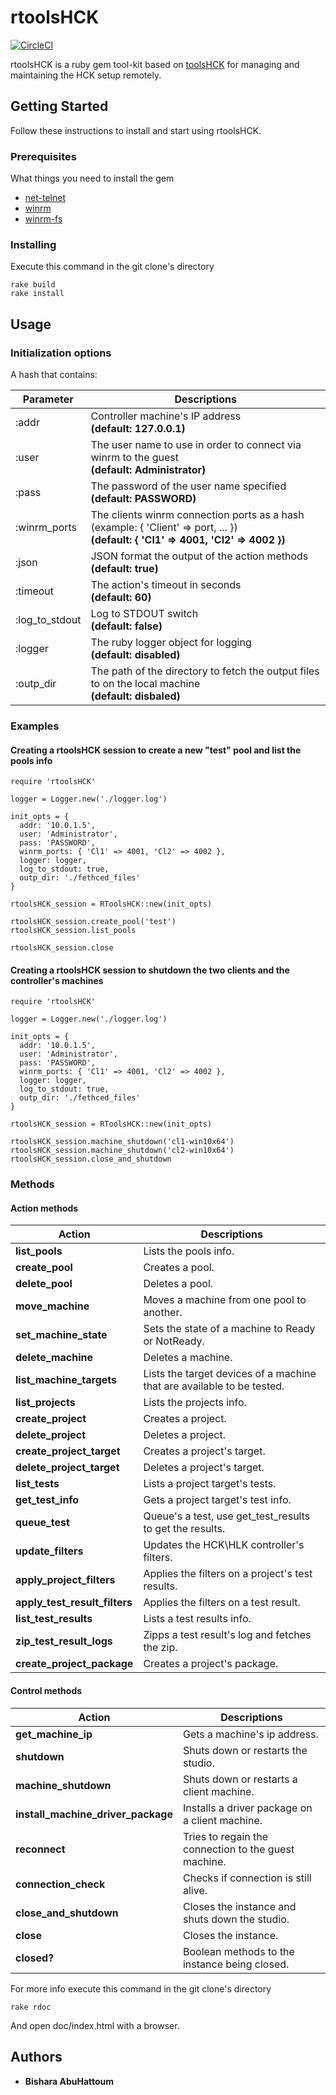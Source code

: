 
# rtoolsHCK

[![CircleCI](https://circleci.com/gh/HCK-CI/rtoolsHCK.svg?style=svg)](https://circleci.com/gh/HCK-CI/rtoolsHCK)

rtoolsHCK is a ruby gem tool-kit based on [toolsHCK](https://github.com/HCK-CI/rtoolsHCK/blob/master/tools/toolsHCK.ps1) for managing and maintaining the HCK setup remotely.

## Getting Started

Follow these instructions to install and start using rtoolsHCK.

### Prerequisites

What things you need to install the gem

* [net-telnet](https://github.com/ruby/net-telnet)
* [winrm](https://github.com/WinRb/WinRM)
* [winrm-fs](https://github.com/WinRb/winrm-fs)

### Installing

Execute this command in the git clone's directory
```
rake build
rake install
```
## Usage

### Initialization options

A hash that contains:

| Parameter | Descriptions |
| --------- | ------------ |
| :addr | Controller machine's IP address<br>**(default: 127.0.0.1)**
| :user | The user name to use in order to connect via winrm to the guest<br>**(default: Administrator)**
| :pass | The password of the user name specified<br>**(default: PASSWORD)**
| :winrm_ports | The clients winrm connection ports as a hash<br>(example: { 'Client' => port, ... })<br>**(default: { 'Cl1' => 4001, 'Cl2' => 4002 })**
| :json | JSON format the output of the action methods<br>**(default: true)**
| :timeout | The action's timeout in seconds<br>**(default: 60)**
| :log_to_stdout | Log to STDOUT switch<br>**(default: false)**
| :logger | The ruby logger object for logging<br>**(default: disabled)**
| :outp_dir | The path of the directory to fetch the output files to on the local machine<br>**(default: disbaled)**

### Examples

#### Creating a rtoolsHCK session to create a new "test" pool and list the pools info
```
require 'rtoolsHCK'

logger = Logger.new('./logger.log')

init_opts = {
  addr: '10.0.1.5',
  user: 'Administrator',
  pass: 'PASSWORD',
  winrm_ports: { 'Cl1' => 4001, 'Cl2' => 4002 },
  logger: logger,
  log_to_stdout: true,
  outp_dir: './fethced_files'
}

rtoolsHCK_session = RToolsHCK::new(init_opts)

rtoolsHCK_session.create_pool('test')
rtoolsHCK_session.list_pools

rtoolsHCK_session.close
```

#### Creating a rtoolsHCK session to shutdown the two clients and the controller's machines
```
require 'rtoolsHCK'

logger = Logger.new('./logger.log')

init_opts = {
  addr: '10.0.1.5',
  user: 'Administrator',
  pass: 'PASSWORD',
  winrm_ports: { 'Cl1' => 4001, 'Cl2' => 4002 },
  logger: logger,
  log_to_stdout: true,
  outp_dir: './fethced_files'
}

rtoolsHCK_session = RToolsHCK::new(init_opts)

rtoolsHCK_session.machine_shutdown('cl1-win10x64')
rtoolsHCK_session.machine_shutdown('cl2-win10x64')
rtoolsHCK_session.close_and_shutdown
```

### Methods

#### Action methods

| Action | Descriptions |
| ------ | ------------ |
| **list_pools** | Lists the pools info. |
| **create_pool** | Creates a pool. |
| **delete_pool** | Deletes a pool. |
| **move_machine** | Moves a machine from one pool to another. |
| **set_machine_state** | Sets the state of a machine to Ready or NotReady. |
| **delete_machine** | Deletes a machine. |
| **list_machine_targets** | Lists the target devices of a machine that are available to be tested. |
| **list_projects** | Lists the projects info. |
| **create_project** | Creates a project. |
| **delete_project** | Deletes a project. |
| **create_project_target** | Creates a project's target. |
| **delete_project_target** | Deletes a project's target. |
| **list_tests** | Lists a project target's tests. |
| **get_test_info** | Gets a project target's test info. |
| **queue_test** | Queue's a test, use get_test_results to get the results. |
| **update_filters** | Updates the HCK\HLK controller's filters. |
| **apply_project_filters** | Applies the filters on a project's test results. |
| **apply_test_result_filters** | Applies the filters on a test result. |
| **list_test_results** | Lists a test results info. |
| **zip_test_result_logs** | Zipps a test result's log and fetches the zip. |
| **create_project_package** | Creates a project's package. |

#### Control methods

| Action | Descriptions |
| ------ | ------------ |
| **get_machine_ip** | Gets a machine's ip address. |
| **shutdown** | Shuts down or restarts the studio. |
| **machine_shutdown** | Shuts down or restarts a client machine. |
| **install_machine_driver_package** | Installs a driver package on a client machine. |
| **reconnect** | Tries to regain the connection to the guest machine. |
| **connection_check** | Checks if connection is still alive. |
| **close_and_shutdown** | Closes the instance and shuts down the studio. |
| **close** | Closes the instance. |
| **closed?** | Boolean methods to the instance being closed. |

For more info execute this command in the git clone's directory
```
rake rdoc
```
And open doc/index.html with a browser.

## Authors

* **Bishara AbuHattoum**

